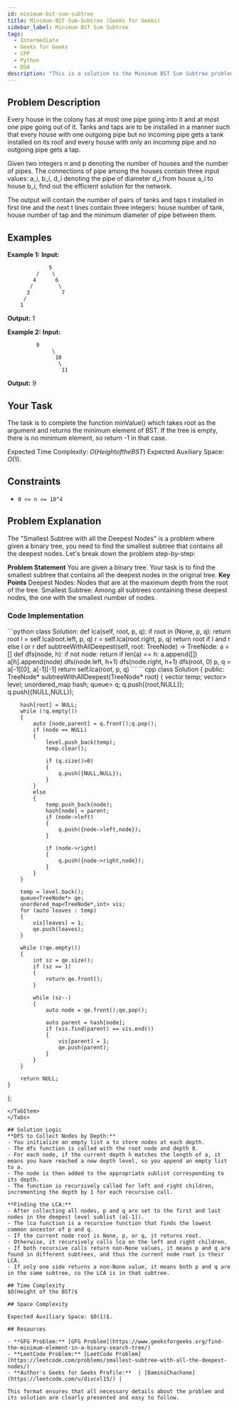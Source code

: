 ```yaml
---
id: minimum-bst-sum-subtree
title: Minimum-BST-Sum-Subtree (Geeks for Geeks)
sidebar_label: Minimum BST Sum Subtree
tags:
  - Intermediate
  - Geeks for Geeks
  - CPP
  - Python
  - DSA
description: "This is a solution to the Minimum BST Sum Subtree problem on Geeks for Geeks."
---
```


## Problem Description

Every house in the colony has at most one pipe going into it and at most one pipe going out of it. Tanks and taps are to be installed in a manner such that every house with one outgoing pipe but no incoming pipe gets a tank installed on its roof and every house with only an incoming pipe and no outgoing pipe gets a tap.

Given two integers n and p denoting the number of houses and the number of pipes. The connections of pipe among the houses contain three input values: a_i, b_i, d_i denoting the pipe of diameter d_i from house a_i to house b_i, find out the efficient solution for the network. 

The output will contain the number of pairs of tanks and taps t installed in first line and the next t lines contain three integers: house number of tank, house number of tap and the minimum diameter of pipe between them.


## Examples

**Example 1:**
**Input:** 
```
             5
         /    \
        4      6
       /        \
      3          7
     /
    1
```
**Output:** 1

**Example 2:**
**Input:** 
```
         9
              \
               10
                \
                 11
```
**Output:** 9

## Your Task
The task is to complete the function minValue() which takes root as the argument and returns the minimum element of BST. If the tree is empty, there is no minimum element, so return -1 in that case.

Expected Time Complexity: $O(Height of the BST)$
Expected Auxiliary Space: $O(1)$.

## Constraints

- `0 <= n <= 10^4`

## Problem Explanation

The "Smallest Subtree with all the Deepest Nodes" is a problem where given a binary tree, you need to find the smallest subtree that contains all the deepest nodes. Let's break down the problem step-by-step:

**Problem Statement**
You are given a binary tree.
Your task is to find the smallest subtree that contains all the deepest nodes in the original tree.
**Key Points**
Deepest Nodes: Nodes that are at the maximum depth from the root of the tree.
Smallest Subtree: Among all subtrees containing these deepest nodes, the one with the smallest number of nodes.



### Code Implementation

<Tabs>
  <TabItem value="Python" label="Python" default>
  <SolutionAuthor name="@ngmuraqrdd"/>
  ```python
class Solution:
    def lca(self, root, p, q):
        if root in (None, p, q): return root
        l = self.lca(root.left, p, q)
        r = self.lca(root.right, p, q)
        return root if l and r else l or r
    def subtreeWithAllDeepest(self, root: TreeNode) -> TreeNode:
        a = []
        def dfs(node, h):
            if not node:
                return
            if len(a) == h:
                a.append([])
            a[h].append(node)
            dfs(node.left, h+1)
            dfs(node.right, h+1)
        dfs(root, 0)
        p, q = a[-1][0], a[-1][-1]
        return self.lca(root, p, q)
  ```
  </TabItem>

  <TabItem value="C++" label="C++" default>
  <SolutionAuthor name="@ngmuraqrdd"/>
  ```cpp
class Solution {
public:
    TreeNode* subtreeWithAllDeepest(TreeNode* root) {
        vector<TreeNode*> temp;
        vector<vector<TreeNode*>> level;
        unordered_map<TreeNode*,TreeNode*> hash;
        queue<pair<TreeNode*,TreeNode*>> q;
        q.push({root,NULL});
        q.push({NULL,NULL});

        hash[root] = NULL;
        while (!q.empty())
        {
            auto [node,parent] = q.front();q.pop();
            if (node == NULL)
            {
                level.push_back(temp);
                temp.clear();

                if (q.size()>0)
                {
                    q.push({NULL,NULL});
                }
            }
            else
            {
                temp.push_back(node);
                hash[node] = parent;
                if (node->left)
                {
                    q.push({node->left,node});
                }

                if (node->right)
                {
                    q.push({node->right,node});
                }
            }
        }

        temp = level.back();
        queue<TreeNode*> qe;
        unordered_map<TreeNode*,int> vis;
        for (auto leaves : temp)
        {
            vis[leaves] = 1;
            qe.push(leaves);
        }

        while (!qe.empty())
        {
            int sz = qe.size();
            if (sz == 1)
            {
                return qe.front();
            }

            while (sz--)
            {
                auto node = qe.front();qe.pop();

                auto parent = hash[node];
                if (vis.find(parent) == vis.end())
                {
                    vis[parent] = 1;
                    qe.push(parent);
                }
            }
        }

        return NULL;
    }
};
  ```
  </TabItem>
</Tabs>

## Solution Logic
**DFS to Collect Nodes by Depth:**
- You initialize an empty list a to store nodes at each depth.
- The dfs function is called with the root node and depth 0.
- For each node, if the current depth h matches the length of a, it means you have reached a new depth level, so you append an empty list to a.
- The node is then added to the appropriate sublist corresponding to its depth.
- The function is recursively called for left and right children, incrementing the depth by 1 for each recursive call.

**Finding the LCA:**
- After collecting all nodes, p and q are set to the first and last nodes in the deepest level sublist (a[-1]).
- The lca function is a recursive function that finds the lowest common ancestor of p and q.
- If the current node root is None, p, or q, it returns root.
- Otherwise, it recursively calls lca on the left and right children.
- If both recursive calls return non-None values, it means p and q are found in different subtrees, and thus the current node root is their LCA.
- If only one side returns a non-None value, it means both p and q are in the same subtree, so the LCA is in that subtree.

## Time Complexity
$O(Height of the BST)$

## Space Complexity

Expected Auxiliary Space: $O(1)$.

## Resources

- **GFG Problem:** [GFG Problem](https://www.geeksforgeeks.org/find-the-minimum-element-in-a-binary-search-tree/)
- **LeetCode Problem:** [LeetCode Problem](https://leetcode.com/problems/smallest-subtree-with-all-the-deepest-nodes/)
- **Author's Geeks for Geeks Profile:**  | [DaminiChachane](https://leetcode.com/u/divcxl15/) |

This format ensures that all necessary details about the problem and its solution are clearly presented and easy to follow.
